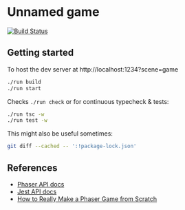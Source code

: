 # Unnamed game

[![Build Status](https://travis-ci.org/DouglasOrr/UnnamedGame.svg?branch=master)](https://travis-ci.org/DouglasOrr/UnnamedGame)

## Getting started

To host the dev server at http://localhost:1234?scene=game

```bash
./run build
./run start
```

Checks `./run check` or for continuous typecheck & tests:

```bash
./run tsc -w
./run test -w
```

This might also be useful sometimes:

```bash
git diff --cached -- ':!package-lock.json'
```

## References

 - [Phaser API docs](https://photonstorm.github.io/phaser3-docs/)
 - [Jest API docs](https://jestjs.io/docs/en/api)
 - [How to Really Make a Phaser Game from Scratch](https://www.youtube.com/watch?v=yo40OaolRs8)
